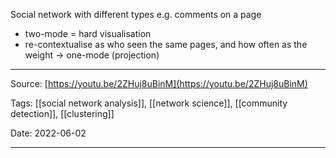Social network with different types e.g. comments on a page
- two-mode = hard visualisation
- re-contextualise as who seen the same pages, and how often as the weight -> one-mode (projection)
---

Source: [https://youtu.be/2ZHuj8uBinM](https://youtu.be/2ZHuj8uBinM)

Tags: [[social network analysis]], [[network science]], [[community detection]], [[clustering]]

Date: 2022-06-02

---

